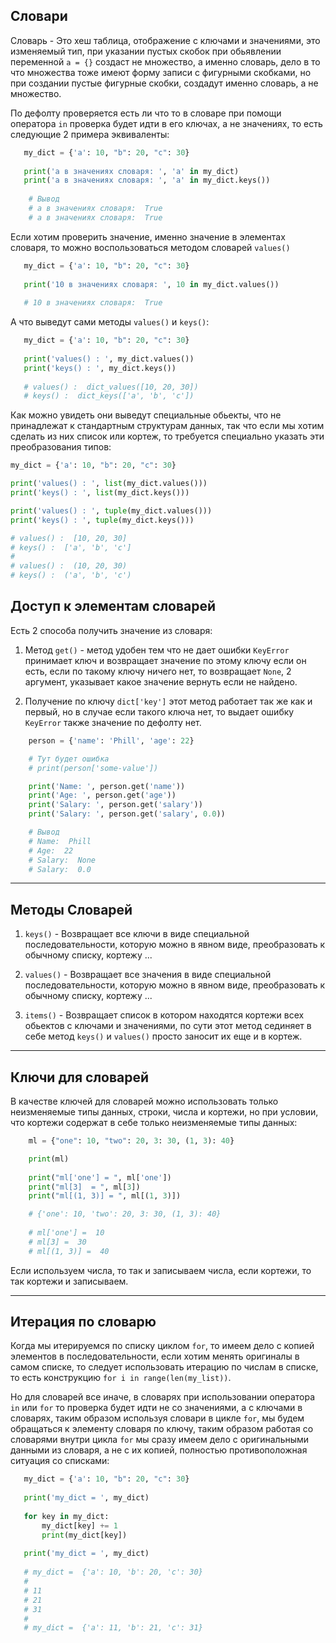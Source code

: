 Словари
---

Словарь - Это хеш таблица, отображение с ключами и значениями, это 
изменяемый тип, при указании пустых скобок при обьявлении переменной
`a = {}` создаст не множество, а именно словарь, дело в то что множества
тоже имеют форму записи с фигурными скобками, но при создании пустые
фигурные скобки, создадут именно словарь, а не множество. 

По дефолту проверяется есть ли что то в словаре при помощи оператора
`in` проверка будет идти в его ключах, а не значениях, то есть 
следующие 2 примера эквиваленты:

```python
   my_dict = {'a': 10, "b": 20, "c": 30}
   
   print('a в значениях словаря: ', 'a' in my_dict)
   print('a в значениях словаря: ', 'a' in my_dict.keys())
    
    # Вывод
    # a в значениях словаря:  True
    # a в значениях словаря:  True
```

Если хотим проверить значение, именно значение в элементах словаря,
то можно воспользоваться методом словарей `values()`

```python
   my_dict = {'a': 10, "b": 20, "c": 30}
   
   print('10 в значениях словаря: ', 10 in my_dict.values())
   
   # 10 в значениях словаря:  True
```

А что выведут сами методы `values()` и `keys()`:

```python
   my_dict = {'a': 10, "b": 20, "c": 30}
   
   print('values() : ', my_dict.values())
   print('keys() : ', my_dict.keys())
   
   # values() :  dict_values([10, 20, 30])
   # keys() :  dict_keys(['a', 'b', 'c'])
```

Как можно увидеть они выведут специальные обьекты, что не принадлежат 
к стандартным структурам данных, так что если мы хотим сделать из них 
список или кортеж, то требуется специально указать эти преобразования 
типов:

```python
my_dict = {'a': 10, "b": 20, "c": 30}

print('values() : ', list(my_dict.values()))
print('keys() : ', list(my_dict.keys()))

print('values() : ', tuple(my_dict.values()))
print('keys() : ', tuple(my_dict.keys()))

# values() :  [10, 20, 30]
# keys() :  ['a', 'b', 'c']
# 
# values() :  (10, 20, 30)
# keys() :  ('a', 'b', 'c')
```


Доступ к элементам словарей
---

Есть 2 способа получить значение из словаря:

1) Метод `get()` - метод удобен тем что не дает ошибки `KeyError`
принимает ключ и возвращает значение по этому ключу если он есть,
если по такому ключу ничего нет, то возвращает `None`, 2 аргумент,
указывает какое значение вернуть если не найдено.

   
2) Получение по ключу `dict['key']` этот метод работает так же как и 
первый, но в случае если такого ключа нет, то выдает ошибку `KeyError`
также значение по дефолту нет.
   
```python
    person = {'name': 'Phill', 'age': 22}

    # Тут будет ошибка
    # print(person['some-value'])

    print('Name: ', person.get('name'))
    print('Age: ', person.get('age'))
    print('Salary: ', person.get('salary'))
    print('Salary: ', person.get('salary', 0.0))

    # Вывод
    # Name:  Phill
    # Age:  22
    # Salary:  None
    # Salary:  0.0
```

---

Методы Словарей
---

1) `keys()` - Возвращает все ключи в виде специальной последовательности,
которую можно в явном виде, преобразовать к обычному списку, кортежу ...

2) `values()` - Возвращает все значения в виде специальной 
последовательности, которую можно в явном виде, преобразовать к обычному 
списку, кортежу ...

3) `items()` - Возвращает список в котором находятся кортежи всех 
   обьектов с ключами и значениями, по сути этот метод сединяет в себе
   метод `keys()` и `values()` просто заносит их еще и в кортеж.

---

Ключи для словарей
---

В качестве ключей для словарей можно использовать только неизменяемые 
типы данных, строки, числа и кортежи, но при условии, что кортежи 
содержат в себе только неизменяемые типы данных:

```python
    ml = {"one": 10, "two": 20, 3: 30, (1, 3): 40}

    print(ml)
    
    print("ml['one'] = ", ml['one'])
    print("ml[3]  = ", ml[3])
    print("ml[(1, 3)] = ", ml[(1, 3)])

    # {'one': 10, 'two': 20, 3: 30, (1, 3): 40}
    
    # ml['one'] =  10
    # ml[3] =  30
    # ml[(1, 3)] =  40
```

Если используем числа, то так и записываем числа, если кортежи, то так
кортежи и записываем.

---

Итерация по словарю
---

Когда мы итерируемся по списку циклом `for`, то имеем дело с копией
элементов в последовательности, если хотим менять оригиналы в самом 
списке, то следует использовать итерацию по числам в списке, то есть
конструкцию `for i in range(len(my_list))`. 

Но для словарей все иначе, в словарях при использовании оператора
`in` или `for` то проверка будет идти не со значениями, а с ключами
в словарях, таким образом используя словари в цикле `for`, мы будем
обращаться к элементу словаря по ключу, таким образом работая со
словарями внутри цикла `for` мы сразу имеем дело с оригинальными 
данными из словаря, а не с их копией, полностью противоположная 
ситуация со списками:

```python
   my_dict = {'a': 10, "b": 20, "c": 30}
   
   print('my_dict = ', my_dict)
   
   for key in my_dict:
       my_dict[key] += 1
       print(my_dict[key])
   
   print('my_dict = ', my_dict)
   
   # my_dict =  {'a': 10, 'b': 20, 'c': 30}
   # 
   # 11
   # 21
   # 31
   # 
   # my_dict =  {'a': 11, 'b': 21, 'c': 31}
```



